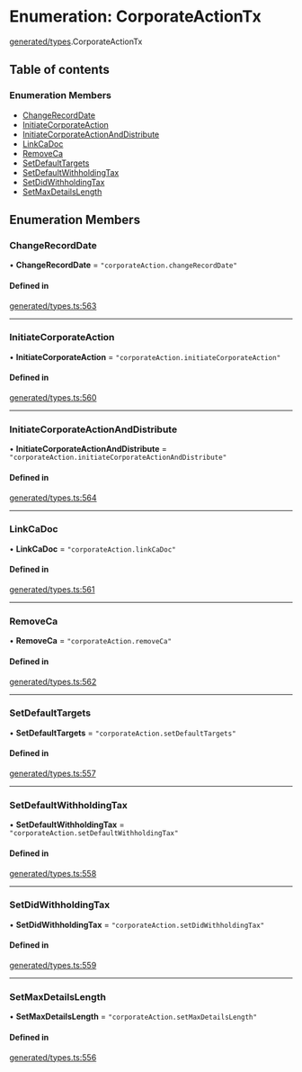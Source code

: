 # Enumeration: CorporateActionTx

[generated/types](../wiki/generated.types).CorporateActionTx

## Table of contents

### Enumeration Members

- [ChangeRecordDate](../wiki/generated.types.CorporateActionTx#changerecorddate)
- [InitiateCorporateAction](../wiki/generated.types.CorporateActionTx#initiatecorporateaction)
- [InitiateCorporateActionAndDistribute](../wiki/generated.types.CorporateActionTx#initiatecorporateactionanddistribute)
- [LinkCaDoc](../wiki/generated.types.CorporateActionTx#linkcadoc)
- [RemoveCa](../wiki/generated.types.CorporateActionTx#removeca)
- [SetDefaultTargets](../wiki/generated.types.CorporateActionTx#setdefaulttargets)
- [SetDefaultWithholdingTax](../wiki/generated.types.CorporateActionTx#setdefaultwithholdingtax)
- [SetDidWithholdingTax](../wiki/generated.types.CorporateActionTx#setdidwithholdingtax)
- [SetMaxDetailsLength](../wiki/generated.types.CorporateActionTx#setmaxdetailslength)

## Enumeration Members

### ChangeRecordDate

• **ChangeRecordDate** = ``"corporateAction.changeRecordDate"``

#### Defined in

[generated/types.ts:563](https://github.com/PolymeshAssociation/polymesh-sdk/blob/07a4c5b0/src/generated/types.ts#L563)

___

### InitiateCorporateAction

• **InitiateCorporateAction** = ``"corporateAction.initiateCorporateAction"``

#### Defined in

[generated/types.ts:560](https://github.com/PolymeshAssociation/polymesh-sdk/blob/07a4c5b0/src/generated/types.ts#L560)

___

### InitiateCorporateActionAndDistribute

• **InitiateCorporateActionAndDistribute** = ``"corporateAction.initiateCorporateActionAndDistribute"``

#### Defined in

[generated/types.ts:564](https://github.com/PolymeshAssociation/polymesh-sdk/blob/07a4c5b0/src/generated/types.ts#L564)

___

### LinkCaDoc

• **LinkCaDoc** = ``"corporateAction.linkCaDoc"``

#### Defined in

[generated/types.ts:561](https://github.com/PolymeshAssociation/polymesh-sdk/blob/07a4c5b0/src/generated/types.ts#L561)

___

### RemoveCa

• **RemoveCa** = ``"corporateAction.removeCa"``

#### Defined in

[generated/types.ts:562](https://github.com/PolymeshAssociation/polymesh-sdk/blob/07a4c5b0/src/generated/types.ts#L562)

___

### SetDefaultTargets

• **SetDefaultTargets** = ``"corporateAction.setDefaultTargets"``

#### Defined in

[generated/types.ts:557](https://github.com/PolymeshAssociation/polymesh-sdk/blob/07a4c5b0/src/generated/types.ts#L557)

___

### SetDefaultWithholdingTax

• **SetDefaultWithholdingTax** = ``"corporateAction.setDefaultWithholdingTax"``

#### Defined in

[generated/types.ts:558](https://github.com/PolymeshAssociation/polymesh-sdk/blob/07a4c5b0/src/generated/types.ts#L558)

___

### SetDidWithholdingTax

• **SetDidWithholdingTax** = ``"corporateAction.setDidWithholdingTax"``

#### Defined in

[generated/types.ts:559](https://github.com/PolymeshAssociation/polymesh-sdk/blob/07a4c5b0/src/generated/types.ts#L559)

___

### SetMaxDetailsLength

• **SetMaxDetailsLength** = ``"corporateAction.setMaxDetailsLength"``

#### Defined in

[generated/types.ts:556](https://github.com/PolymeshAssociation/polymesh-sdk/blob/07a4c5b0/src/generated/types.ts#L556)
